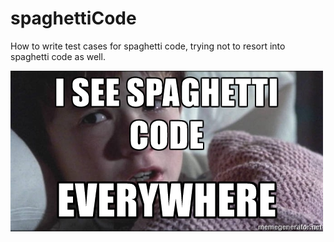 # spaghettiCode
How to write test cases for spaghetti code, trying not to resort into spaghetti code as well.

![GitHub Logo](/images/logo.jpg)
